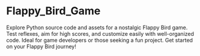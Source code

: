 # Flappy_Bird_Game
Explore Python source code and assets for a nostalgic Flappy Bird game. Test reflexes, aim for high scores, and customize easily with well-organized code. Ideal for game developers or those seeking a fun project. Get started on your Flappy Bird journey!
